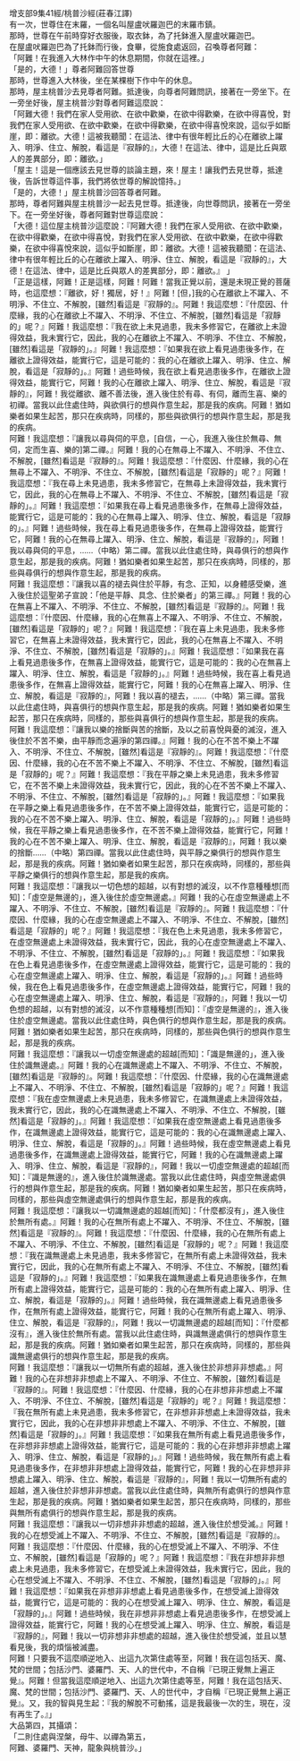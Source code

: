 增支部9集41經/桃普沙經(莊春江譯)  
有一次，世尊住在末羅，一個名叫屋盧吠羅迦巴的末羅市鎮。  
那時，世尊在午前時穿好衣服後，取衣鉢，為了托鉢進入屋盧吠羅迦巴。  
在屋盧吠羅迦巴為了托鉢而行後，食畢，從施食處返回，召喚尊者阿難：  
「阿難！在我進入大林作中午的休息期間，你就在這裡。」  
「是的，大德！」尊者阿難回答世尊  
那時，世尊進入大林後，坐在某棵樹下作中午的休息。  
那時，屋主桃普沙去見尊者阿難。抵達後，向尊者阿難問訊，接著在一旁坐下。在一旁坐好後，屋主桃普沙對尊者阿難這麼說：  
「阿難大德！我們在家人受用欲、在欲中歡樂，在欲中得歡樂，在欲中得喜悅，對我們在家人受用欲、在欲中歡樂，在欲中得歡樂，在欲中得喜悅來說，這似乎如斷崖，即：離欲。大德！這被我聽聞：在這法、律中有很年輕比丘的心在離欲上躍入、明淨、住立、解脫，看這是『寂靜的』，大德！在這法、律中，這是比丘與眾人的差異部分，即：離欲。」  
「屋主！這是一個應該去見世尊的談論主題，來！屋主！讓我們去見世尊，抵達後，告訴世尊這件事，我們將依世尊的解說憶持。」  
「是的，大德！」屋主桃普沙回答尊者阿難。  
那時，尊者阿難與屋主桃普沙一起去見世尊。抵達後，向世尊問訊，接著在一旁坐下。在一旁坐好後，尊者阿難對世尊這麼說：  
「大德！這位屋主桃普沙這麼說：『阿難大德！我們在家人受用欲、在欲中歡樂，在欲中得歡樂，在欲中得喜悅，對我們在家人受用欲、在欲中歡樂，在欲中得歡樂，在欲中得喜悅來說，這似乎如斷崖，即：離欲。大德！這被我聽聞：在這法、律中有很年輕比丘的心在離欲上躍入、明淨、住立、解脫，看這是『寂靜的』，大德！在這法、律中，這是比丘與眾人的差異部分，即：離欲。』 」  
「正是這樣，阿難！正是這樣，阿難！阿難！當我正覺以前，還是未現正覺的菩薩時，也這麼想：『離欲，好！獨居，好！』阿難！[但，]我的心在離欲上不躍入、不明淨、不住立、不解脫，[雖然]看這是『寂靜的』。阿難！我這麼想：『什麼因、什麼緣，我的心在離欲上不躍入、不明淨、不住立、不解脫，[雖然]看這是「寂靜的」呢？』阿難！我這麼想：『我在欲上未見過患，我未多修習它，在離欲上未證得效益，我未實行它，因此，我的心在離欲上不躍入、不明淨、不住立、不解脫，[雖然]看這是「寂靜的」。』阿難！我這麼想：『如果我在欲上看見過患後多作，在離欲上證得效益，能實行它，這是可能的：我的心在離欲上躍入、明淨、住立、解脫，看這是「寂靜的」。』阿難！過些時候，我在欲上看見過患後多作，在離欲上證得效益，能實行它，阿難！我的心在離欲上躍入、明淨、住立、解脫，看這是『寂靜的』，阿難！我從離欲、離不善法後，進入後住於有尋、有伺，離而生喜、樂的初禪。當我以此住處住時，與欲俱行的想與作意生起，那是我的疾病。阿難！猶如樂者如果生起苦，那只在疾病時，同樣的，那些與欲俱行的想與作意生起，那是我的疾病。  
阿難！我這麼想：『讓我以尋與伺的平息，[自信，一心，我進入後住於無尋、無伺，定而生喜、樂的]第二禪。』阿難！我的心在無尋上不躍入、不明淨、不住立、不解脫，[雖然]看這是『寂靜的』。阿難！我這麼想：『什麼因、什麼緣，我的心在無尋上不躍入、不明淨、不住立、不解脫，[雖然]看這是「寂靜的」呢？』阿難！我這麼想：『我在尋上未見過患，我未多修習它，在無尋上未證得效益，我未實行它，因此，我的心在無尋上不躍入、不明淨、不住立、不解脫，[雖然]看這是「寂靜的」。』阿難！我這麼想：『如果我在尋上看見過患後多作，在無尋上證得效益，能實行它，這是可能的：我的心在無尋上躍入、明淨、住立、解脫，看這是「寂靜的」。』阿難！過些時候，我在尋上看見過患後多作，在無尋上證得效益，能實行它，阿難！我的心在無尋上躍入、明淨、住立、解脫，看這是『寂靜的』，阿難！我以尋與伺的平息，……（中略）第二禪。當我以此住處住時，與尋俱行的想與作意生起，那是我的疾病。阿難！猶如樂者如果生起苦，那只在疾病時，同樣的，那些與尋俱行的想與作意生起，那是我的疾病。  
阿難！我這麼想：『讓我以喜的褪去與住於平靜，有念、正知，以身體感受樂，進入後住於這聖弟子宣說：「他是平靜、具念、住於樂者」的第三禪。』阿難！我的心在無喜上不躍入、不明淨、不住立、不解脫，[雖然]看這是『寂靜的』。阿難！我這麼想：『什麼因、什麼緣，我的心在無喜上不躍入、不明淨、不住立、不解脫，[雖然]看這是「寂靜的」呢？』阿難！我這麼想：『我在喜上未見過患，我未多修習它，在無喜上未證得效益，我未實行它，因此，我的心在無喜上不躍入、不明淨、不住立、不解脫，[雖然]看這是「寂靜的」。』阿難！我這麼想：『如果我在喜上看見過患後多作，在無喜上證得效益，能實行它，這是可能的：我的心在無喜上躍入、明淨、住立、解脫，看這是「寂靜的」。』阿難！過些時候，我在喜上看見過患後多作，在無喜上證得效益，能實行它，阿難！我的心在無喜上躍入、明淨、住立、解脫，看這是『寂靜的』，阿難！我以喜的褪去，……（中略）第三禪。當我以此住處住時，與喜俱行的想與作意生起，那是我的疾病。阿難！猶如樂者如果生起苦，那只在疾病時，同樣的，那些與喜俱行的想與作意生起，那是我的疾病。  
阿難！我這麼想：『讓我以樂的捨斷與苦的捨斷，及以之前喜悅與憂的滅沒，進入後住於不苦不樂，由平靜而念遍淨的第四禪。』阿難！我的心在不苦不樂上不躍入、不明淨、不住立、不解脫，[雖然]看這是『寂靜的』。阿難！我這麼想：『什麼因、什麼緣，我的心在不苦不樂上不躍入、不明淨、不住立、不解脫，[雖然]看這是「寂靜的」呢？』阿難！我這麼想：『我在平靜之樂上未見過患，我未多修習它，在不苦不樂上未證得效益，我未實行它，因此，我的心在不苦不樂上不躍入、不明淨、不住立、不解脫，[雖然]看這是「寂靜的」。』阿難！我這麼想：『如果我在平靜之樂上看見過患後多作，在不苦不樂上證得效益，能實行它，這是可能的：我的心在不苦不樂上躍入、明淨、住立、解脫，看這是「寂靜的」。』阿難！過些時候，我在平靜之樂上看見過患後多作，在不苦不樂上證得效益，能實行它，阿難！我的心在不苦不樂上躍入、明淨、住立、解脫，看這是『寂靜的』，阿難！我以樂的捨斷……（中略）第四禪。當我以此住處住時，與平靜之樂俱行的想與作意生起，那是我的疾病。阿難！猶如樂者如果生起苦，那只在疾病時，同樣的，那些與平靜之樂俱行的想與作意生起，那是我的疾病。  
阿難！我這麼想：『讓我以一切色想的超越，以有對想的滅沒，以不作意種種想[而知]：「虛空是無邊的」，進入後住於虛空無邊處。』阿難！我的心在虛空無邊處上不躍入、不明淨、不住立、不解脫，[雖然]看這是『寂靜的』。阿難！我這麼想：『什麼因、什麼緣，我的心在虛空無邊處上不躍入、不明淨、不住立、不解脫，[雖然]看這是「寂靜的」呢？』阿難！我這麼想：『我在色上未見過患，我未多修習它，在虛空無邊處上未證得效益，我未實行它，因此，我的心在虛空無邊處上不躍入、不明淨、不住立、不解脫，[雖然]看這是「寂靜的」。』阿難！我這麼想：『如果我在色上看見過患後多作，在虛空無邊處上證得效益，能實行它，這是可能的：我的心在虛空無邊處上躍入、明淨、住立、解脫，看這是「寂靜的」。』阿難！過些時候，我在色上看見過患後多作，在虛空無邊處上證得效益，能實行它，阿難！我的心在虛空無邊處上躍入、明淨、住立、解脫，看這是『寂靜的』，阿難！我以一切色想的超越，以有對想的滅沒，以不作意種種想[而知]：『虛空是無邊的』，進入後住於虛空無邊處。當我以此住處住時，與色俱行的想與作意生起，那是我的疾病。阿難！猶如樂者如果生起苦，那只在疾病時，同樣的，那些與色俱行的想與作意生起，那是我的疾病。  
阿難！我這麼想：『讓我以一切虛空無邊處的超越[而知]：「識是無邊的」，進入後住於識無邊處。』阿難！我的心在識無邊處上不躍入、不明淨、不住立、不解脫，[雖然]看這是『寂靜的』。阿難！我這麼想：『什麼因、什麼緣，我的心在識無邊處上不躍入、不明淨、不住立、不解脫，[雖然]看這是「寂靜的」呢？』阿難！我這麼想：『我在虛空無邊處上未見過患，我未多修習它，在識無邊處上未證得效益，我未實行它，因此，我的心在識無邊處上不躍入、不明淨、不住立、不解脫，[雖然]看這是「寂靜的」。』阿難！我這麼想：『如果我在虛空無邊處上看見過患後多作，在識無邊處上證得效益，能實行它，這是可能的：我的心在識無邊處上躍入、明淨、住立、解脫，看這是「寂靜的」。』阿難！過些時候，我在虛空無邊處上看見過患後多作，在識無邊處上證得效益，能實行它，阿難！我的心在識無邊處上躍入、明淨、住立、解脫，看這是『寂靜的』，阿難！我以一切虛空無邊處的超越[而知]：『識是無邊的』，進入後住於識無邊處。當我以此住處住時，與虛空無邊處俱行的想與作意生起，那是我的疾病。阿難！猶如樂者如果生起苦，那只在疾病時，同樣的，那些與虛空無邊處俱行的想與作意生起，那是我的疾病。  
阿難！我這麼想：『讓我以一切識無邊處的超越[而知]：「什麼都沒有」，進入後住於無所有處。』阿難！我的心在無所有處上不躍入、不明淨、不住立、不解脫，[雖然]看這是『寂靜的』。阿難！我這麼想：『什麼因、什麼緣，我的心在無所有處上不躍入、不明淨、不住立、不解脫，[雖然]看這是「寂靜的」呢？』阿難！我這麼想：『我在識無邊處上未見過患，我未多修習它，在無所有處上未證得效益，我未實行它，因此，我的心在無所有處上不躍入、不明淨、不住立、不解脫，[雖然]看這是「寂靜的」。』阿難！我這麼想：『如果我在識無邊處上看見過患後多作，在無所有處上證得效益，能實行它，這是可能的：我的心在無所有處上躍入、明淨、住立、解脫，看這是「寂靜的」。』阿難！過些時候，我在識無邊處上看見過患後多作，在無所有處上證得效益，能實行它，阿難！我的心在無所有處上躍入、明淨、住立、解脫，看這是『寂靜的』，阿難！我以一切識無邊處的超越[而知]：『什麼都沒有』，進入後住於無所有處。當我以此住處住時，與識無邊處俱行的想與作意生起，那是我的疾病。阿難！猶如樂者如果生起苦，那只在疾病時，同樣的，那些與識無邊處俱行的想與作意生起，那是我的疾病。  
阿難！我這麼想：『讓我以一切無所有處的超越，進入後住於非想非非想處。』阿難！我的心在非想非非想處上不躍入、不明淨、不住立、不解脫，[雖然]看這是『寂靜的』。阿難！我這麼想：『什麼因、什麼緣，我的心在非想非非想處上不躍入、不明淨、不住立、不解脫，[雖然]看這是「寂靜的」呢？』阿難！我這麼想：『我在無所有處上未見過患，我未多修習它，在非想非非想處上未證得效益，我未實行它，因此，我的心在非想非非想處上不躍入、不明淨、不住立、不解脫，[雖然]看這是「寂靜的」。』阿難！我這麼想：『如果我在無所有處上看見過患後多作，在非想非非想處上證得效益，能實行它，這是可能的：我的心在非想非非想處上躍入、明淨、住立、解脫，看這是「寂靜的」。』阿難！過些時候，我在無所有處上看見過患後多作，在非想非非想處上證得效益，能實行它，阿難！我的心在非想非非想處上躍入、明淨、住立、解脫，看這是『寂靜的』，阿難！我以一切無所有處的超越，進入後住於非想非非想處。當我以此住處住時，與無所有處俱行的想與作意生起，那是我的疾病。阿難！猶如樂者如果生起苦，那只在疾病時，同樣的，那些與無所有處俱行的想與作意生起，那是我的疾病。  
阿難！我這麼想：『讓我以一切非想非非想處的超越，進入後住於想受滅。』阿難！我的心在想受滅上不躍入、不明淨、不住立、不解脫，[雖然]看這是『寂靜的』。阿難！我這麼想：『什麼因、什麼緣，我的心在想受滅上不躍入、不明淨、不住立、不解脫，[雖然]看這是「寂靜的」呢？』阿難！我這麼想：『我在非想非非想處上未見過患，我未多修習它，在想受滅上未證得效益，我未實行它，因此，我的心在想受滅上不躍入、不明淨、不住立、不解脫，[雖然]看這是「寂靜的」。』阿難！我這麼想：『如果我在非想非非想處上看見過患後多作，在想受滅上證得效益，能實行它，這是可能的：我的心在想受滅上躍入、明淨、住立、解脫，看這是「寂靜的」。』阿難！過些時候，我在非想非非想處上看見過患後多作，在想受滅上證得效益，能實行它，阿難！我的心在想受滅上躍入、明淨、住立、解脫，看這是『寂靜的』，阿難！我以一切非想非非想處的超越，進入後住於想受滅，並且以慧看見後，我的煩惱被滅盡。  
阿難！只要我不這麼順逆地入、出這九次第住處等至，阿難！我在這包括天、魔、梵的世間；包括沙門、婆羅門、天、人的世代中，不自稱『已現正覺無上遍正覺』。阿難！但當我這麼順逆地入、出這九次第住處等至，阿難！我在這包括天、魔、梵的世間；包括沙門、婆羅門、天、人的世代中，才自稱『已現正覺無上遍正覺』。又，我的智與見生起：『我的解脫不可動搖，這是我最後一次的生，現在，沒有再生了。』」  
大品第四，其攝頌：  
「二則住處與涅槃，母牛、以禪為第五，  
阿難、婆羅門、天神，龍象與桃普沙。」  
  
  
